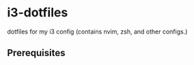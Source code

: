 # i3-dotfiles
dotfiles for my i3 config (contains nvim, zsh, and other configs.)

## Prerequisites 
